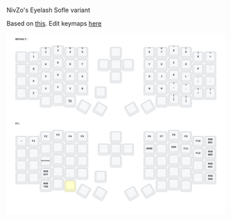 NivZo's Eyelash Sofle variant

Based on [this](https://github.com/a741725193/zmk-sofle).
Edit keymaps [here](https://nickcoutsos.github.io/keymap-editor/)

<img src="keymap-drawer/eyelash_sofle.svg">

